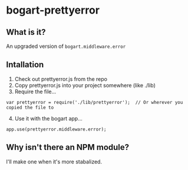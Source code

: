 bogart-prettyerror
==================

What is it?
-----------
An upgraded version of ```bogart.middleware.error```

Intallation
-----------
 1.  Check out prettyerror.js from the repo
 2.  Copy prettyerror.js into your project somewhere (like ./lib)
 3.  Require the file...
 ```
 var prettyerror = require('./lib/prettyerror');  // Or wherever you copied the file to
 ```

 4.  Use it with the bogart app...
 ```
 app.use(prettyerror.middleware.error);
 ```

Why isn't there an NPM module?
------------------------------
I'll make one when it's more stabalized.
